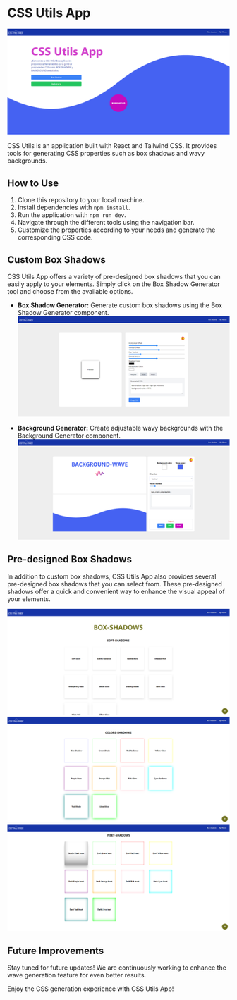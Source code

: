 # CSS Utils App

![CSS Utils Landing](./src/assets/readme_imgs/landing_bg_3.png)

CSS Utils is an application built with React and Tailwind CSS. It provides tools for generating CSS properties such as box shadows and wavy backgrounds.

## How to Use

1. Clone this repository to your local machine.
2. Install dependencies with `npm install`.
3. Run the application with `npm run dev`.
4. Navigate through the different tools using the navigation bar.
5. Customize the properties according to your needs and generate the corresponding CSS code.

## Custom Box Shadows

CSS Utils App offers a variety of pre-designed box shadows that you can easily apply to your elements. Simply click on the Box Shadow Generator tool and choose from the available options.

- **Box Shadow Generator:** Generate custom box shadows using the Box Shadow Generator component.
  ![Box Shadow Generator](./src/assets/readme_imgs/box_shadow_generator_5.png)

- **Background Generator:** Create adjustable wavy backgrounds with the Background Generator component.
  ![Wave Background Generator](./src/assets/readme_imgs/wave_bg_generator_3.png)

## Pre-designed Box Shadows

In addition to custom box shadows, CSS Utils App also provides several pre-designed box shadows that you can select from. These pre-designed shadows offer a quick and convenient way to enhance the visual appeal of your elements.

![Pre-designed Box Shadows](./src/assets/readme_imgs/collection_box_shadows_5.png)
![Pre-designed Box Shadows](./src/assets/readme_imgs/collection_box_shadows_6.png)
![Pre-designed Box Shadows](./src/assets/readme_imgs/collection_box_shadows_7.png)

## Future Improvements

Stay tuned for future updates! We are continuously working to enhance the wave generation feature for even better results.

Enjoy the CSS generation experience with CSS Utils App!
